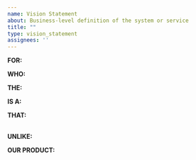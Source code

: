 ```yaml
---
name: Vision Statement
about: Business-level definition of the system or service
title: ""
type: vision_statement
assignees: ''
---
```


**FOR:**  
<!-- Target customer -->

**WHO:**  
<!-- Needs what -->

**THE:**  
<!-- Product name -->

**IS A:**  
<!-- Product type -->

**THAT:**  
<!-- Key benefit -->

<br>**UNLIKE:**  
<!-- Competition -->

**OUR PRODUCT:**  
<!-- Differentiation -->
